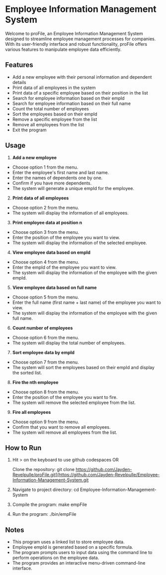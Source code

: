 
# Employee Information Management System

Welcome to proFile, an Employee Information Management System designed to streamline employee management processes for companies. With its user-friendly interface and robust functionality, proFile offers various features to manipulate employee data efficiently.


## Features
 - Add a new employee with their personal information and dependent details
 - Print data of all employees in the system
 - Print data of a specific employee based on their position in the list
 - Search for employee information based on their empId
 - Search for employee information based on their full name
 - Count the total number of employees
 - Sort the employees based on their empId
 - Remove a specific employee from the list
 - Remove all employees from the list
 - Exit the program
## Usage
1. **Add a new employee**
 -  Choose option 1 from the menu.
 - Enter the employee's first name and last name.
 - Enter the names of dependents one by one.
 - Confirm if you have more dependents.
 - The system will generate a unique empId for the employee.

2. **Print data of all employees**
 - Choose option 2 from the menu.
 - The system will display the information of all employees.

3. **Print employee data at position n**
 - Choose option 3 from the menu.
 - Enter the position of the employee you want to view.
 - The system will display the information of the selected employee.

4. **View employee data based on empId**
 - Choose option 4 from the menu.
 - Enter the empId of the employee you want to view.
 - The system will display the information of the employee with the given empId.

5. **View employee data based on full name**
 - Choose option 5 from the menu.
 - Enter the full name (first name + last name) of the employee you want to view.
 - The system will display the information of the employee with the given full name.

6. **Count number of employees**
 - Choose option 6 from the menu.
 - The system will display the total number of employees.

7. **Sort employee data by empId**
 - Choose option 7 from the menu.
 - The system will sort the employees based on their empId and display the sorted list.

8. **Fire the nth employee**
 - Choose option 8 from the menu.
 - Enter the position of the employee you want to fire.
 - The system will remove the selected employee from the list.

9. **Fire all employees**
 - Choose option 9 from the menu.
 - Confirm that you want to remove all employees.
 - The system will remove all employees from the list.
## How to Run
1. Hit > on the keyboard to use github        codespaces  OR

   Clone the repository: git clone https://github.com/Jayden-Revelpulle/proFile.git](https://github.com/Jayden-Revelpulle/Employee-Information-Management-System.git

2. Navigate to project directory:
   cd Employee-Information-Management-System

3. Compile the program:
   make empFile

4. Run the program:
   ./bin/empFile

## Notes
- This program uses a linked list to store employee data.
- Employee empId is generated based on a specific formula.
- The program prompts users to input data using the command line to perform operations on the employee data.
- The program provides an interactive menu-driven command-line interface.
